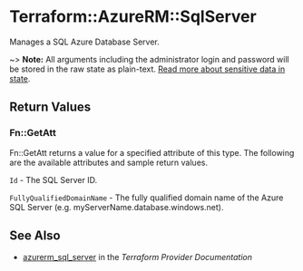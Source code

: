 # Terraform::AzureRM::SqlServer

Manages a SQL Azure Database Server.

~> **Note:** All arguments including the administrator login and password will be stored in the raw state as plain-text.
[Read more about sensitive data in state](/docs/state/sensitive-data.html).

## Return Values

### Fn::GetAtt

Fn::GetAtt returns a value for a specified attribute of this type. The following are the available attributes and sample return values.

`Id` - The SQL Server ID.

`FullyQualifiedDomainName` - The fully qualified domain name of the Azure SQL Server (e.g. myServerName.database.windows.net).

## See Also

* [azurerm_sql_server](https://www.terraform.io/docs/providers/azurerm/r/sql_server.html) in the _Terraform Provider Documentation_